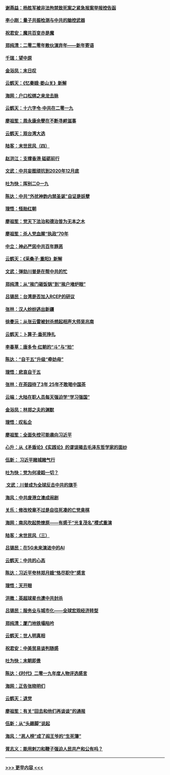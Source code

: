 #### [谢燕益：杨胜军被非法拘禁致死案之紧急报案举报控告函](../pages/nsc993/n11756134.md?t=12311011) 
#### [李小刚：量子共振检测与中共的脑控武器](../pages/nsc993/n11754518.md?t=12311011) 
#### [祝君安：魔共百变亦是魔](../pages/nsc993/n11754469.md?t=12311011) 
#### [郑纯清：二零二零年散伙演弃年——新年寄语](../pages/nsc993/n11754195.md?t=12311011) 
#### [千瑞：望中原](../pages/nsc993/n11754159.md?t=12311011) 
#### [金浴凤：末日叹](../pages/nsc993/n11752359.md?t=12311011) 
#### [云鹤天：《忆秦娥‧娄山关》新解](../pages/nsc993/n11752348.md?t=12311011) 
#### [海网：户口松绑之来龙去脉](../pages/nsc993/n11752328.md?t=12311011) 
#### [云鹤天：十六字令‧中共在二零一九](../pages/nsc993/n11752305.md?t=12311011) 
#### [廖祖笙：周永康余孽在不断寻衅滋事](../pages/nsc993/n11751013.md?t=12311011) 
#### [云鹤天：观台湾大选](../pages/nsc993/n11751007.md?t=12311011) 
#### [陆客：末世民风（四）](../pages/nsc993/n11749203.md?t=12311011) 
#### [赵洪江：支撑香港 砥砺前行](../pages/nsc993/n11748482.md?t=12311011) 
#### [文武：中共妄图顽抗到2020年12月底](../pages/nsc993/n11748446.md?t=12311011) 
#### [吐为快：挥别二O一九](../pages/nsc993/n11748411.md?t=12311011) 
#### [陈达：中共“外扰神韵内禁圣诞”自证是妖孽](../pages/nsc993/n11748226.md?t=12311011) 
#### [理悟：怪胎红朝](../pages/nsc993/n11748206.md?t=12311011) 
#### [廖祖笙：党天下法治和德治皆为无本之木](../pages/nsc993/n11748135.md?t=12311011) 
#### [廖祖笙：杀人党血腥“执政”70年](../pages/nsc993/n11745144.md?t=12311011) 
#### [中立：神必严惩中共百年罪恶](../pages/nsc993/n11744970.md?t=12311011) 
#### [云鹤天：《采桑子‧重阳》新解](../pages/nsc993/n11744948.md?t=12311011) 
#### [文武：弹劾川普是在帮中共的忙](../pages/nsc993/n11744758.md?t=12311011) 
#### [郑纯清：从“挨门砸饭锅”到“挨户堵炉眼”](../pages/nsc993/n11744745.md?t=12311011) 
#### [吕锡民：台湾是否加入RCEP的研议](../pages/nsc993/n11744701.md?t=12311011) 
#### [张林：汉人纷纷逃出新疆](../pages/nsc993/n11743530.md?t=12311011) 
#### [徐曼沅：从张云雷被封杀想起相声大师吴兆南](../pages/nsc993/n11741816.md?t=12311011) 
#### [云鹤天：卜算子‧垂死挣扎](../pages/nsc993/n11739956.md?t=12311011) 
#### [李春草：唐多令‧红朝的“斗”与“拍”](../pages/nsc993/n11739830.md?t=12311011) 
#### [陈达：“自干五”升级“牵妨母”](../pages/nsc993/n11739724.md?t=12311011) 
#### [理悟：悲哀自干五](../pages/nsc993/n11739547.md?t=12311011) 
#### [张林：在茶园待了3年 25年不敢喝中国茶](../pages/nsc993/n11739240.md?t=12311011) 
#### [云端：大陆在职人员每天强迫学“学习强国”](../pages/nsc993/n11738735.md?t=12311011) 
#### [金浴凤：林郑之夫的渊默](../pages/nsc993/n11737735.md?t=12311011) 
#### [理悟：叹私企](../pages/nsc993/n11737715.md?t=12311011) 
#### [廖祖笙：全面失控可能袭向习近平](../pages/nsc993/n11737704.md?t=12311011) 
#### [心升：从《矛盾论》《实践论》的谬误揭去毛泽东哲学家的面纱](../pages/nsc993/n11736962.md?t=12311011) 
#### [伍新： 习近平赌城赌气行](../pages/nsc993/n11736929.md?t=12311011) 
#### [吐为快：党为何凌蹈一切？](../pages/nsc993/n11736915.md?t=12311011) 
#### [ 文武：川普成为全球反击中共的旗手](../pages/nsc993/n11736882.md?t=12311011) 
#### [海风：中共废港立澳成闹剧](../pages/nsc993/n11735857.md?t=12311011) 
#### [关乐：修改校章不过是自往死凑的亡党臭棋](../pages/nsc993/n11735097.md?t=12311011) 
#### [海网：南风吹起势燎原——有感于“光复茂名”模式重演](../pages/nsc993/n11732308.md?t=12311011) 
#### [陆客：末世民风（三）](../pages/nsc993/n11732211.md?t=12311011) 
#### [吕锡民：在5G未来演进中的AI](../pages/nsc993/n11730010.md?t=12311011) 
#### [云鹤天：中共的心态](../pages/nsc993/n11729906.md?t=12311011) 
#### [陈达：习近平夸林郑月娥“恪尽职守”感言](../pages/nsc993/n11729881.md?t=12311011) 
#### [理悟：天开眼](../pages/nsc993/n11729699.md?t=12311011) 
#### [洪微：英超球星也遭中共封杀](../pages/nsc993/n11727243.md?t=12311011) 
#### [吕锡民：服务业与城市化——全球宏观经济转型](../pages/nsc993/n11725845.md?t=12311011) 
#### [郑纯清：厦门地铁塌陷吟](../pages/nsc993/n11725813.md?t=12311011) 
#### [云鹤天：世人明真相](../pages/nsc993/n11725621.md?t=12311011) 
#### [祝君安：中美贸易谈判随感](../pages/nsc993/n11725609.md?t=12311011) 
#### [吐为快：末朝即景](../pages/nsc993/n11723365.md?t=12311011) 
#### [陈达：《时代》二零一九年度人物评选感言](../pages/nsc993/n11723337.md?t=12311011) 
#### [海网：正告张晓明们](../pages/nsc993/n11723228.md?t=12311011) 
#### [云鹤天：退党](../pages/nsc993/n11723056.md?t=12311011) 
#### [廖祖笙：有关“回去和他们再谈谈”的通报](../pages/nsc993/n11722442.md?t=12311011) 
#### [伍新：从“头踢脚”说起](../pages/nsc993/n11722429.md?t=12311011) 
#### [海风：“恶人榜”成了阎王爷的“生死簿”](../pages/nsc993/n11722272.md?t=12311011) 
#### [胥志义：能用剌刀和鞭子强迫人民共产和公有吗？](../pages/nsc993/n11720569.md?t=12311011) 

----
#### [ >>> 更早内容 <<< ](../indexes/nsc993-earlier.md)
